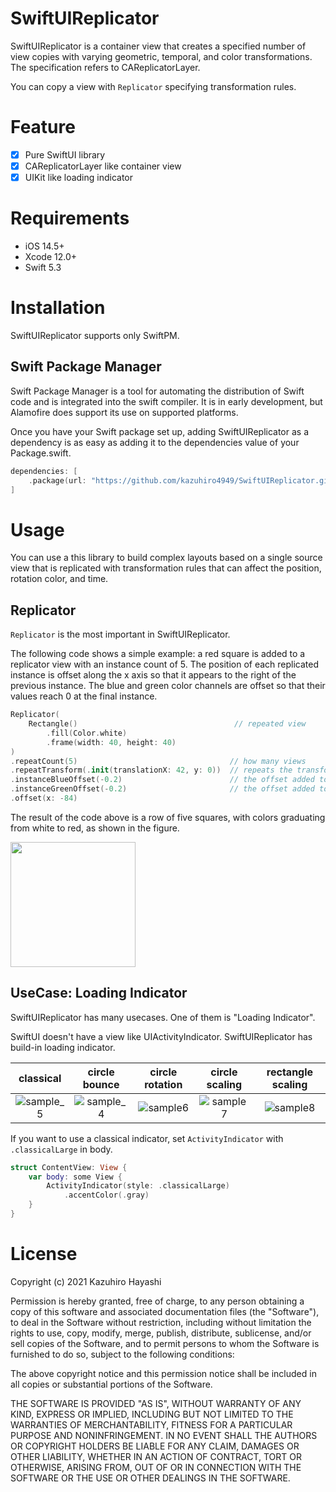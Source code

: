 # SwiftUIReplicator

SwiftUIReplicator is a container view that creates a specified number of view copies with varying geometric, temporal, and color transformations.
The specification refers to CAReplicatorLayer.

You can copy a view with ```Replicator``` specifying transformation rules.

# Feature
- [x] Pure SwiftUI library
- [x] CAReplicatorLayer like container view
- [x] UIKit like loading indicator
 
# Requirements

- iOS 14.5+
- Xcode 12.0+
- Swift 5.3

# Installation
SwiftUIReplicator supports only SwiftPM.

## Swift Package Manager
Swift Package Manager is a tool for automating the distribution of Swift code and is integrated into the swift compiler. It is in early development, but Alamofire does support its use on supported platforms.

Once you have your Swift package set up, adding SwiftUIReplicator as a dependency is as easy as adding it to the dependencies value of your Package.swift.

```swift
dependencies: [
    .package(url: "https://github.com/kazuhiro4949/SwiftUIReplicator.git", .upToNextMajor(from: "1.0.0"))
]
```

# Usage

You can use a this library to build complex layouts based on a single source view that is replicated with transformation rules that can affect the position, rotation color, and time.


## Replicator
```Replicator``` is the most important in SwiftUIReplicator.

The following code shows a simple example: a red square is added to a replicator view with an instance count of 5. The position of each replicated instance is offset along the x axis so that it appears to the right of the previous instance. The blue and green color channels are offset so that their values reach 0 at the final instance.

```swift
Replicator(
    Rectangle()                                   // repeated view
        .fill(Color.white)
        .frame(width: 40, height: 40)
)
.repeatCount(5)                                  // how many views
.repeatTransform(.init(translationX: 42, y: 0))  // repeats the transformation
.instanceBlueOffset(-0.2)                        // the offset added to the blue component of the color
.instanceGreenOffset(-0.2)                       // the offset added to the green component of the color
.offset(x: -84)
```

The result of the code above is a row of five squares, with colors graduating from white to red, as shown in the figure.

<img src="https://user-images.githubusercontent.com/18320004/120913051-2a96fc00-c6cf-11eb-96e3-af4d71fed307.png" width=200 />



## UseCase: Loading Indicator 
SwiftUIReplicator has many usecases. One of them is "Loading Indicator".

SwiftUI doesn't have a view like UIActivityIndicator. SwiftUIReplicator has build-in loading indicator.

| classical | circle bounce | circle rotation | circle scaling | rectangle scaling |
|:------------:|:------------:|:------------:|:------------:|:------------:|
| ![sample_5](https://user-images.githubusercontent.com/18320004/120912569-4bf5e900-c6cb-11eb-9066-a983683de8bb.gif) | ![sample_4](https://user-images.githubusercontent.com/18320004/120912583-68922100-c6cb-11eb-810d-3d7b61efdbe4.gif) | ![sample6](https://user-images.githubusercontent.com/18320004/120912593-7e074b00-c6cb-11eb-85b3-999b749b5211.gif) | ![sample7](https://user-images.githubusercontent.com/18320004/120912601-8eb7c100-c6cb-11eb-9f15-6936c4b5b097.gif) | ![sample8](https://user-images.githubusercontent.com/18320004/120912615-b0b14380-c6cb-11eb-837f-012a52e99f88.gif) |

If you want to use a classical indicator, set ```ActivityIndicator``` with ```.classicalLarge``` in body.

```swift
struct ContentView: View {
    var body: some View {
        ActivityIndicator(style: .classicalLarge)
            .accentColor(.gray)
    }
}
```

# License

Copyright (c) 2021 Kazuhiro Hayashi

Permission is hereby granted, free of charge, to any person obtaining a copy of this software and associated documentation files (the "Software"), to deal in the Software without restriction, including without limitation the rights to use, copy, modify, merge, publish, distribute, sublicense, and/or sell copies of the Software, and to permit persons to whom the Software is furnished to do so, subject to the following conditions:

The above copyright notice and this permission notice shall be included in all copies or substantial portions of the Software.

THE SOFTWARE IS PROVIDED "AS IS", WITHOUT WARRANTY OF ANY KIND, EXPRESS OR IMPLIED, INCLUDING BUT NOT LIMITED TO THE WARRANTIES OF MERCHANTABILITY, FITNESS FOR A PARTICULAR PURPOSE AND NONINFRINGEMENT. IN NO EVENT SHALL THE AUTHORS OR COPYRIGHT HOLDERS BE LIABLE FOR ANY CLAIM, DAMAGES OR OTHER LIABILITY, WHETHER IN AN ACTION OF CONTRACT, TORT OR OTHERWISE, ARISING FROM, OUT OF OR IN CONNECTION WITH THE SOFTWARE OR THE USE OR OTHER DEALINGS IN THE SOFTWARE.
